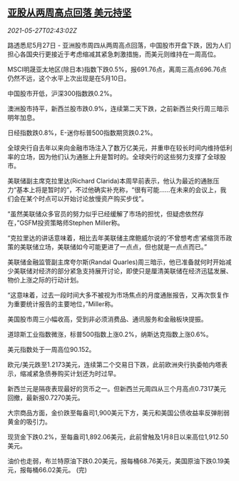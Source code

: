 <!--1622084463000-->
[亚股从两周高点回落 美元持坚](https://cn.reuters.com/article/asia-financial-markets-0527-thur-idCNKCS2D808S)
------

<div><i>2021-05-27T02:43:02Z</i></div><p>路透悉尼5月27日 - 亚洲股市周四从两周高点回落，中国股市开盘下跌，因为人们担心各国央行更接近于考虑缩减其紧急刺激措施，而美元则维持在一周高位。</p><p>MSCI明晟亚太地区(除日本)指数下跌0.5%，报691.76点，离周三高点696.76点仍然不远，这个水平上次出现是在5月10日。</p><p>中国股市开低，沪深300指数跌0.2%。</p><p>澳洲股市持平，新西兰股市跌0.9%，连续第二天下跌，之前新西兰央行周三暗示明年加息。</p><p>日经指数跌0.8%，E-迷你标普500指数期货跌0.2%。</p><p>全球央行自去年以来向金融市场注入了数万亿美元，并重申在较长时间内维持低利率的立场，因为他们认为通胀上升是暂时的。全球央行的这些努力支撑了全球股市。</p><p>美联储副主席克拉里达(Richard Clarida)本周早前表示，他认为最近的通胀压力“基本上将是暂时的”，不过他确实补充称，“很有可能……在未来的会议上，我们会在某个时点可以开始讨论放慢资产购买步伐”。</p><p>“虽然美联储众多官员的努力似乎已经缓解了市场的担忧，但疑虑依然存在，”GSFM投资策略师Stephen Miller称。</p><p>“克拉里达的讲话意味着，相比去年美联储主席鲍威尔说的‘不曾想考虑’紧缩货币政策的美联储立场，美联储如今可能更进了一点点，但也就是一点点而已。”</p><p>美联储金融监管副主席夸尔斯(Randal Quarles)周三暗示，他已准备就何时开始减少美联储对经济的部分紧急支持展开讨论，即使只是厘清美联储在经济迅猛发展、物价上涨之际的行动计划。</p><p>“这意味着，过去一段时间大多不被视为市场焦点的月度通胀报告，又再次恢复作为重要统计报告的主要地位，”Miller称。</p><p>美国股市周三小幅收高，受到非必须消费品、通讯服务和金融板块提振。</p><p>道琼斯工业指数微涨，标普500指数上涨0.2%，纳斯达克指数上涨0.6%。</p><p>美元指数处于一周高位90.152。</p><p>欧元/美元跌至1.2173美元，连续第二个交易日下跌，此前欧洲央行执委帕内塔表示，缩减紧急债券购买计划还为时过早。</p><p>新西兰元是隔夜表现最好的货币之一。但新西兰元周四从三个月高点0.7317美元回撤，最新报0.7270美元。</p><p>大宗商品方面，金价跌至每盎司1,900美元下方，美元和美国公债收益率反弹削弱黄金的吸引力。</p><p>现货金下跌0.2%，至每盎司1,892.06美元，此前曾触及1月8日以来高位1,912.50美元。</p><p>油价也走弱，布兰特原油下跌0.20美元，报每桶68.76美元，美国原油下跌0.19美元，报每桶66.02美元。 (完)</p>
